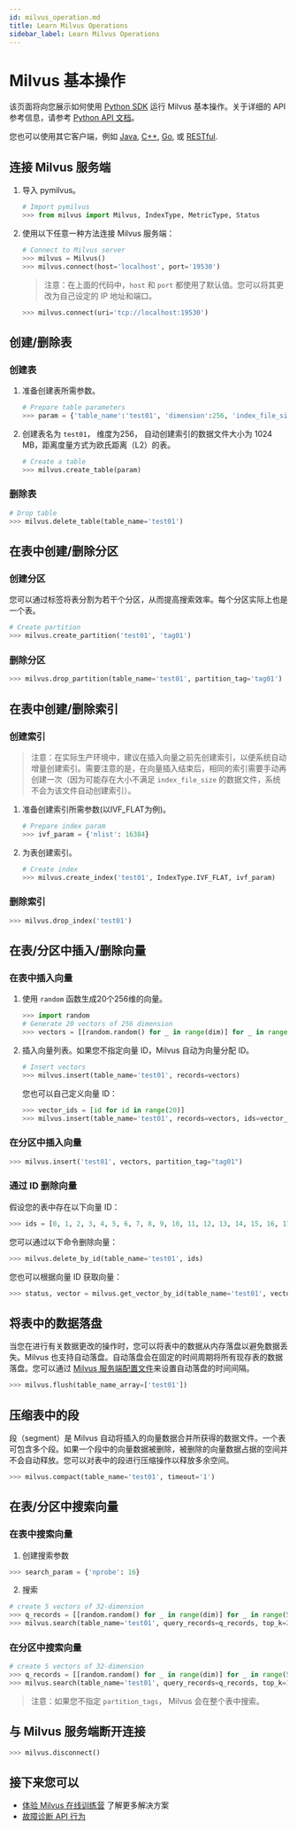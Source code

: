 ```yaml
---
id: milvus_operation.md
title: Learn Milvus Operations
sidebar_label: Learn Milvus Operations
---
```


# Milvus 基本操作

该页面将向您展示如何使用 [Python SDK](https://github.com/milvus-io/pymilvus) 运行 Milvus 基本操作。关于详细的 API 参考信息，请参考 [Python API 文档](https://github.com/milvus-io/pymilvus)。

您也可以使用其它客户端，例如 [Java](https://github.com/milvus-io/milvus-sdk-java), [C++](https://github.com/milvus-io/milvus/tree/master/sdk), [Go](https://github.com/milvus-io/milvus-sdk-go), 或 [RESTful](https://github.com/milvus-io/milvus/tree/master/core/src/server/web_impl).

## 连接 Milvus 服务端

1. 导入 pymilvus。

   ```python
   # Import pymilvus
   >>> from milvus import Milvus, IndexType, MetricType, Status
   ```

2. 使用以下任意一种方法连接 Milvus 服务端：

   ```python
   # Connect to Milvus server
   >>> milvus = Milvus()
   >>> milvus.connect(host='localhost', port='19530')
   ```

   > 注意：在上面的代码中，`host` 和 `port` 都使用了默认值。您可以将其更改为自己设定的 IP 地址和端口。
   
   ```python
   >>> milvus.connect(uri='tcp://localhost:19530')
   ```

## 创建/删除表

### 创建表

1. 准备创建表所需参数。

   ```python
   # Prepare table parameters
   >>> param = {'table_name':'test01', 'dimension':256, 'index_file_size':1024, 'metric_type':MetricType.L2}
   ```

2. 创建表名为 `test01`， 维度为256， 自动创建索引的数据文件大小为 1024 MB，距离度量方式为欧氏距离（L2）的表。

   ```python
   # Create a table
   >>> milvus.create_table(param)
   ```

### 删除表

```python
# Drop table
>>> milvus.delete_table(table_name='test01')
```

## 在表中创建/删除分区

### 创建分区

您可以通过标签将表分割为若干个分区，从而提高搜索效率。每个分区实际上也是一个表。

```python
# Create partition
>>> milvus.create_partition('test01', 'tag01')
```

### 删除分区

```python
>>> milvus.drop_partition(table_name='test01', partition_tag='tag01')
```

## 在表中创建/删除索引

### 创建索引

> 注意：在实际生产环境中，建议在插入向量之前先创建索引，以便系统自动增量创建索引。需要注意的是，在向量插入结束后，相同的索引需要手动再创建一次（因为可能存在大小不满足 `index_file_size` 的数据文件，系统不会为该文件自动创建索引）。

1. 准备创建索引所需参数(以IVF_FLAT为例)。

   ```python
   # Prepare index param
   >>> ivf_param = {'nlist': 16384}
   ```

2. 为表创建索引。

   ```python
   # Create index
   >>> milvus.create_index('test01', IndexType.IVF_FLAT, ivf_param)
   ```

### 删除索引

```python
>>> milvus.drop_index('test01')
```

## 在表/分区中插入/删除向量

### 在表中插入向量

1. 使用 `random` 函数生成20个256维的向量。

   ```python
   >>> import random
   # Generate 20 vectors of 256 dimension
   >>> vectors = [[random.random() for _ in range(dim)] for _ in range(20)]
   ```

2. 插入向量列表。如果您不指定向量 ID，Milvus 自动为向量分配 ID。

   ```python
   # Insert vectors
   >>> milvus.insert(table_name='test01', records=vectors)
   ```

   您也可以自己定义向量 ID：

   ```python
   >>> vector_ids = [id for id in range(20)]
   >>> milvus.insert(table_name='test01', records=vectors, ids=vector_ids)
   ```

### 在分区中插入向量

```python
>>> milvus.insert('test01', vectors, partition_tag="tag01")
```

### 通过 ID 删除向量

假设您的表中存在以下向量 ID：

```python
>>> ids = [0, 1, 2, 3, 4, 5, 6, 7, 8, 9, 10, 11, 12, 13, 14, 15, 16, 17, 18, 19]
```

您可以通过以下命令删除向量：

```python
>>> milvus.delete_by_id(table_name='test01', ids)
```

您也可以根据向量 ID 获取向量：

```python
>>> status, vector = milvus.get_vector_by_id(table_name='test01', vector_id=ids[0])
```

## 将表中的数据落盘

当您在进行有关数据更改的操作时，您可以将表中的数据从内存落盘以避免数据丢失。Milvus 也支持自动落盘。自动落盘会在固定的时间周期将所有现存表的数据落盘。您可以通过 [Milvus 服务端配置文件](../reference/milvus_config.md)来设置自动落盘的时间间隔。

```python
>>> milvus.flush(table_name_array=['test01'])
```

## 压缩表中的段

段（segment）是 Milvus 自动将插入的向量数据合并所获得的数据文件。一个表可包含多个段。如果一个段中的向量数据被删除，被删除的向量数据占据的空间并不会自动释放。您可以对表中的段进行压缩操作以释放多余空间。

```python
>>> milvus.compact(table_name='test01', timeout='1')
```

## 在表/分区中搜索向量

### 在表中搜索向量

1. 创建搜索参数
```python
>>> search_param = {'nprobe': 16}
```

2. 搜索

```python
# create 5 vectors of 32-dimension
>>> q_records = [[random.random() for _ in range(dim)] for _ in range(5)]
>>> milvus.search(table_name='test01', query_records=q_records, top_k=2, params=search_param)
```

### 在分区中搜索向量

```python
# create 5 vectors of 32-dimension
>>> q_records = [[random.random() for _ in range(dim)] for _ in range(5)]
>>> milvus.search(table_name='test01', query_records=q_records, top_k=1, partition_tags=['tag01'], params=search_param)
```

> 注意：如果您不指定 `partition_tags`， Milvus 会在整个表中搜索。

## 与 Milvus 服务端断开连接

```python
>>> milvus.disconnect()
```

## 接下来您可以

- [体验 Milvus 在线训练营](https://github.com/milvus-io/bootcamp) 了解更多解决方案
- [故障诊断 API 行为](troubleshoot.md)
